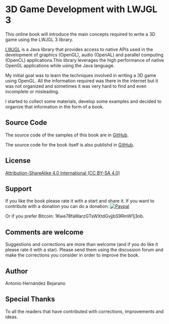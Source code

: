 3D Game Development with LWJGL 3
=======

This online book will introduce the main concepts required to write a 3D game using the LWJGL 3 library.

[LWJGL](http://www.lwjgl.org/) is a Java library that provides access to native APIs used in the development of graphics (OpenGL), audio (OpenAL) and parallel computing (OpenCL) applications.This library leverages the high performance of native OpenGL applications while using the Java language.

My initial goal was to learn the techniques involved in writing a 3D game using OpenGL. All the information required was there in the internet but it was not organized and sometimes it was very hard to find and even incomplete or misleading.

I started to collect some materials, develop some examples and decided to organize that information in the form of a book.

## Source Code

The source code of the samples of this book are in [GitHub](https://github.com/lwjglgamedev/lwjglbook).

The source code for the book itself is also publishd in [GitHub](https://github.com/lwjglgamedev/lwjglbook-bookcontents).

## License

[Attribution-ShareAlike 4.0 International (CC BY-SA 4.0)](http://creativecommons.org/licenses/by-sa/4.0/)

## Support

If you like the book please rate it with a start and share it. If you want to contribute with a donation you can do a donation:
[![Paypal](https://www.paypalobjects.com/en_US/i/btn/btn_donate_LG.gif)](https://www.paypal.com/cgi-bin/webscr?cmd=_s-xclick&hosted_button_id=5MH9AA9TPQQBN)

Or if you prefer Bitcoin: 1Kwe78faWarzGTsWXtdGvjjbS9RmW1j3nb.

## Comments are welcome

Suggestions and corrections are more than welcome (and if you do like it please rate it with a star). Please send them using the discussion forum and make the corrections you consider in order to improve the book.

## Author

Antonio Hernández Bejarano

## Special Thanks

To all the readers that have contributed with corrections, improvements and ideas.